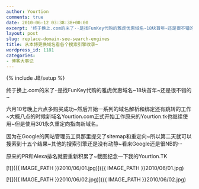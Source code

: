 ```yaml
---
author: Yourtion
comments: true
date: 2010-06-12 03:38:38+00:00
excerpt: '终于换上.com的米了··是找FunKey代购的雅虎优惠域名~18块首年~还是很不错的~新域名Yourtion.com正式开始工作原来的Yourtion.tk也继续使用~但是使用301永久重定向指向新域名。'
layout: post
slug: replace-domain-see-search-engines
title: 从本博更换域名看各个搜索引擎收录~
wordpress_id: 1181
categories:
- 博客大事记
---
```

{% include JB/setup %}

终于换上.com的米了··是找FunKey代购的雅虎优惠域名~18块首年~还是很不错的~

六月10号晚上六点多购买成功~然后开始一系列的域名解析和绑定还有跳转的工作~大概八点的时候新域名Yourtion.com正式开始工作原来的Yourtion.tk也继续使用~但是使用301永久重定向指向新域名。

因为在Google的网站管理员工具那里提交了sitemap和重定向~所以第二天就可以搜索到十五个结果~其他的搜索引擎还是没有动静~看来Google还是很NB的···

原来的PR和Alexa排名就要重新积累了~截图纪念一下我的Yourtion.TK

[![]({{ IMAGE_PATH }}2010/06/01.jpg)]({{ IMAGE_PATH }}2010/06/01.jpg)


[![]({{ IMAGE_PATH }}2010/06/02.jpg)]({{ IMAGE_PATH }}2010/06/02.jpg)
